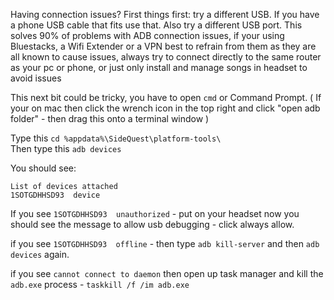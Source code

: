 Having connection issues?
First things first: try a different USB. If you have a phone USB cable that fits use that. Also try a different USB port. This solves 90% of problems with ADB connection issues, if your using Bluestacks, a Wifi Extender or a VPN best to refrain from them as they are all known to cause issues, always try to connect directly to the same router as your pc or phone, or just only install and manage songs in headset to avoid issues

This next bit could be tricky, you have to open `cmd` or Command Prompt. 
( If your on mac then click the wrench icon in the top right and click "open adb folder" - then drag this onto a terminal window )

Type this `cd %appdata%\SideQuest\platform-tools\`<br>
Then type this `adb devices`<br>

You should see:
```
List of devices attached
1SOTGDHHSD93  device
```

If you see `1SOTGDHHSD93  unauthorized` - put on your headset now you should see the message to allow usb debugging - click always allow. 

if you see  `1SOTGDHHSD93  offline` - then type `adb kill-server` and then `adb devices` again.

if you see `cannot connect to daemon` then open up task manager and kill the `adb.exe` process - `taskkill /f /im adb.exe`